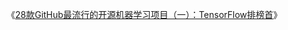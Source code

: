 《[28款GitHub最流行的开源机器学习项目（一）：TensorFlow排榜首](https://yq.aliyun.com/articles/30794?&utm_campaign=sys&utm_medium=market&utm_source=edm_email&msctype=email&mscmsgid=117816050400209379&)》